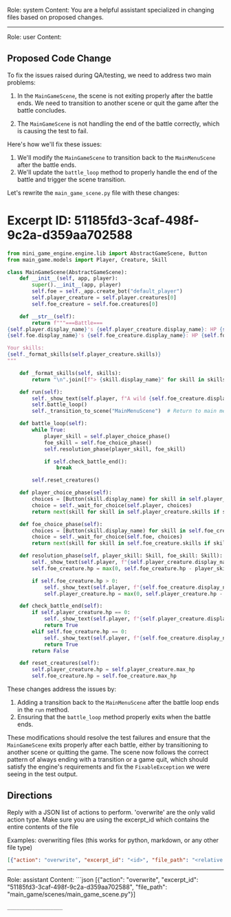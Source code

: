 Role: system
Content: You are a helpful assistant specialized in changing files based on proposed changes.
__________________
Role: user
Content: 
## Proposed Code Change
To fix the issues raised during QA/testing, we need to address two main problems:

1. In the `MainGameScene`, the scene is not exiting properly after the battle ends. We need to transition to another scene or quit the game after the battle concludes.

2. The `MainGameScene` is not handling the end of the battle correctly, which is causing the test to fail.

Here's how we'll fix these issues:

1. We'll modify the `MainGameScene` to transition back to the `MainMenuScene` after the battle ends.
2. We'll update the `battle_loop` method to properly handle the end of the battle and trigger the scene transition.

Let's rewrite the `main_game_scene.py` file with these changes:

# Excerpt ID: 51185fd3-3caf-498f-9c2a-d359aa702588
```python main_game/scenes/main_game_scene.py
from mini_game_engine.engine.lib import AbstractGameScene, Button
from main_game.models import Player, Creature, Skill

class MainGameScene(AbstractGameScene):
    def __init__(self, app, player):
        super().__init__(app, player)
        self.foe = self._app.create_bot("default_player")
        self.player_creature = self.player.creatures[0]
        self.foe_creature = self.foe.creatures[0]

    def __str__(self):
        return f"""===Battle===
{self.player.display_name}'s {self.player_creature.display_name}: HP {self.player_creature.hp}/{self.player_creature.max_hp}
{self.foe.display_name}'s {self.foe_creature.display_name}: HP {self.foe_creature.hp}/{self.foe_creature.max_hp}

Your skills:
{self._format_skills(self.player_creature.skills)}
"""

    def _format_skills(self, skills):
        return "\n".join([f"> {skill.display_name}" for skill in skills])

    def run(self):
        self._show_text(self.player, f"A wild {self.foe_creature.display_name} appeared!")
        self.battle_loop()
        self._transition_to_scene("MainMenuScene")  # Return to main menu after battle

    def battle_loop(self):
        while True:
            player_skill = self.player_choice_phase()
            foe_skill = self.foe_choice_phase()
            self.resolution_phase(player_skill, foe_skill)

            if self.check_battle_end():
                break

        self.reset_creatures()

    def player_choice_phase(self):
        choices = [Button(skill.display_name) for skill in self.player_creature.skills]
        choice = self._wait_for_choice(self.player, choices)
        return next(skill for skill in self.player_creature.skills if skill.display_name == choice.display_name)

    def foe_choice_phase(self):
        choices = [Button(skill.display_name) for skill in self.foe_creature.skills]
        choice = self._wait_for_choice(self.foe, choices)
        return next(skill for skill in self.foe_creature.skills if skill.display_name == choice.display_name)

    def resolution_phase(self, player_skill: Skill, foe_skill: Skill):
        self._show_text(self.player, f"{self.player_creature.display_name} used {player_skill.display_name}!")
        self.foe_creature.hp = max(0, self.foe_creature.hp - player_skill.damage)

        if self.foe_creature.hp > 0:
            self._show_text(self.player, f"{self.foe_creature.display_name} used {foe_skill.display_name}!")
            self.player_creature.hp = max(0, self.player_creature.hp - foe_skill.damage)

    def check_battle_end(self):
        if self.player_creature.hp == 0:
            self._show_text(self.player, f"{self.player_creature.display_name} fainted! You lost the battle.")
            return True
        elif self.foe_creature.hp == 0:
            self._show_text(self.player, f"{self.foe_creature.display_name} fainted! You won the battle!")
            return True
        return False

    def reset_creatures(self):
        self.player_creature.hp = self.player_creature.max_hp
        self.foe_creature.hp = self.foe_creature.max_hp
```

These changes address the issues by:

1. Adding a transition back to the `MainMenuScene` after the battle loop ends in the `run` method.
2. Ensuring that the `battle_loop` method properly exits when the battle ends.

These modifications should resolve the test failures and ensure that the `MainGameScene` exits properly after each battle, either by transitioning to another scene or quitting the game. The scene now follows the correct pattern of always ending with a transition or a game quit, which should satisfy the engine's requirements and fix the `FixableException` we were seeing in the test output.

## Directions
Reply with a JSON list of actions to perform. 'overwrite' are the only valid action type. 
Make sure you are using the excerpt_id which contains the entire contents of the file

Examples:
overwriting files (this works for python, markdown, or any other file type)
```json output_example1
[{"action": "overwrite", "excerpt_id": "<id>", "file_path": "<relative file path>"}]
```

__________________
Role: assistant
Content: ```json
[{"action": "overwrite", "excerpt_id": "51185fd3-3caf-498f-9c2a-d359aa702588", "file_path": "main_game/scenes/main_game_scene.py"}]
```
__________________
